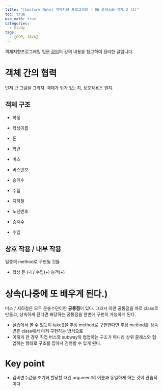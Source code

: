 ```yaml
---
title: "[Lecture Note] 객체지향 프로그래밍 - 06 클래스와 객체 2 (2)"
toc: true
use_math: true
categories:
  - Study
tags:
  - [OOP, JAVA]
---
```


객체지향프로그래밍 입문 [강의](https://www.inflearn.com/course/%EC%9E%90%EB%B0%94-%ED%94%84%EB%A1%9C%EA%B7%B8%EB%9E%98%EB%B0%8D-%EC%9E%85%EB%AC%B8/dashboard)의 강의 내용을 참고하여 정리한 글입니다.

# 객체 간의 협력

먼저 큰 그림을 그리자. 객체가 뭐가 있는지, 상호작용은 뭔지.

## 객체 구조

- 학생
 - 학생이름
 - 돈
 - 학년

- 버스
 - 버스번호
 - 승객수
 - 수입

- 지하철
- 노선번호
 - 승객수
 - 수입

## 상호 작용 / 내부 작용

일종의 method로 구현될 것들

- 학생 돈 (-) / 수입(+) 승객(+)


# 상속(나중에 또 배우게 된다.)

버스 / 지하철은 모두 운송수단이란 **공통점**이 있다. 그래서 이런 공통점을 따로 class로 만들고, 상속하게 된다면 해당하는 공통점을 한번에 구현이 가능하게 된다. 

- 실습에서 볼 수 있듯이 take()을 추상 method로 구현한다면 추상 method를 상속받은 class에서 마저 
구현하는 방식으로
 - 이렇게 한 경우 직접 버스와 subway와 협업하는 구조가 아니라 상위 클래스와 협업하는 형태로 구조를 잡아서 진행할 수 있게 된다.



# Key point

- 멤버변수값을 초기화,할당할 때엔 argument의 이름과 동일하게 하는 것이 관습적이다.

